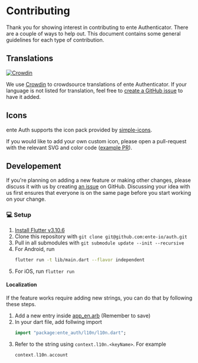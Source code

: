 # Contributing

Thank you for showing interest in contributing to ente Authenticator. There are a couple of ways to help
out. This document contains some general guidelines for each type of
contribution.


## Translations
[![Crowdin](https://badges.crowdin.net/ente-authenticator-app/localized.svg)](https://crowdin.com/project/ente-authenticator-app)

We use [Crowdin](https://crowdin.com/project/ente-authenticator-app) to crowdsource
translations of ente Authenticator. 
If your language is not listed for translation, feel free to [create a GitHub issue](https://github.com/ente-io/auth/issues/new?title=Request+for+New+Language+Translation&body=Language+name%3A) to have it added.

## Icons

ente Auth supports the icon pack provided by
[simple-icons](https://github.com/simple-icons/simple-icons).

If you would like to add your own custom icon, please open a pull-request
with the relevant SVG and color
code ([example PR](https://github.com/ente-io/auth/pull/213/files)).


## Developement

If you're planning on adding a new feature or making other changes, please
discuss it with us by creating [an
issue](https://github.com/ente-io/auth/issues/new)
on GitHub. Discussing your idea with us first ensures that everyone is on the
same page before you start working on your change.

### 💻  Setup

1. [Install Flutter v3.10.6](https://flutter.dev/docs/get-started/install)
2. Clone this repository with `git clone git@github.com:ente-io/auth.git` 
3. Pull in all submodules with `git submodule update --init --recursive`
4. For Android, run 
    ```bash
    flutter run -t lib/main.dart --flavor independent
    ```
5. For iOS, run `flutter run` 


#### Localization
If the feature works require adding new strings, you can do that by following these steps.

1. Add a new entry inside [app_en.arb](https://github.com/ente-io/auth/blob/main/lib/l10n/arb/app_en.arb) (Remember to save)
2.  In your dart file, add follwing import
    ```dart
    import "package:ente_auth/l10n/l10n.dart";
    ```
3. Refer to the string using `context.l10n.<keyName>`. For example 
    ```dart
    context.l10n.account
    ```
